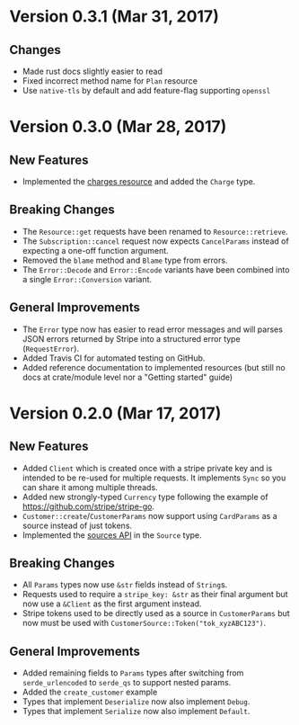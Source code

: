 # Version 0.3.1 (Mar 31, 2017)

## Changes

 * Made rust docs slightly easier to read
 * Fixed incorrect method name for `Plan` resource
 * Use `native-tls` by default and add feature-flag supporting `openssl`

# Version 0.3.0 (Mar 28, 2017)

## New Features

  * Implemented the [charges resource](https://stripe.com/docs/api#charges) and added the `Charge` type.

## Breaking Changes

  * The `Resource::get` requests have been renamed to `Resource::retrieve`.
  * The `Subscription::cancel` request now expects `CancelParams` instead of
    expecting a one-off function argument.
  * Removed the `blame` method and `Blame` type from errors.
  * The `Error::Decode` and `Error::Encode` variants have been combined into a
    single `Error::Conversion` variant.

## General Improvements

 * The `Error` type now has easier to read error messages and will parses JSON
   errors returned by Stripe into a structured error type (`RequestError`).
 * Added Travis CI for automated testing on GitHub.
 * Added reference documentation to implemented resources (but still no docs at
   crate/module level nor a "Getting started" guide)


# Version 0.2.0 (Mar 17, 2017)

## New Features

  * Added `Client` which is created once with a stripe private key and is
    intended to be re-used for multiple requests. It implements `Sync` so you
    can share it among multiple threads.
  * Added new strongly-typed `Currency` type following the example of
    https://github.com/stripe/stripe-go.
  * `Customer::create`/`CustomerParams` now support using `CardParams` as a
    source instead of just tokens.
  * Implemented the [sources API](https://stripe.com/docs/api#sources) in the `Source` type.

## Breaking Changes

  * All `Params` types now use `&str` fields instead of `String`s.
  * Requests used to require a `stripe_key: &str` as their final argument but
    now use a `&Client` as the first argument instead.
  * Stripe tokens used to be directly used as a source in `CustomerParams` but
    now must be used with `CustomerSource::Token("tok_xyzABC123")`.

## General Improvements

  * Added remaining fields to `Params` types after switching from
    `serde_urlencoded` to `serde_qs` to support nested params.
  * Added the `create_customer` example
  * Types that implement `Deserialize` now also implement `Debug`.
  * Types that implement `Serialize` now also implement `Default`.
